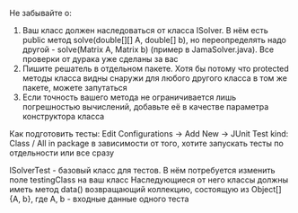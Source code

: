 Не забывайте о:
1) Ваш класс должен наследоваться от класса ISolver. В нём есть public метод solve(double[][] A, double[] b), но переопределять надо другой - solve(Matrix A, Matrix b) (пример в JamaSolver.java). Все проверки от дурака уже сделаны за вас
2) Пишите решатель в отдельном пакете. Хотя бы потому что protected методы класса видны снаружи для любого другого класса в том же пакете, можете запутаться
3) Если точность вашего метода не ограничивается лишь погрешностью вычислений, добавьте её в качестве параметра конструктора класса

Как подготовить тесты:
Edit Configurations -> Add New -> JUnit
Test kind: Class / All in package в зависимости от того, хотите запускать тесты по отдельности или все сразу

ISolverTest - базовый класс для тестов. В нём потребуется изменить поле testingClass на ваш класс
Наследующиеся от него классы должны иметь метод data() возвращающий коллекцию, состоящую из Object[]{A, b}, где A, b - входные данные одного теста

